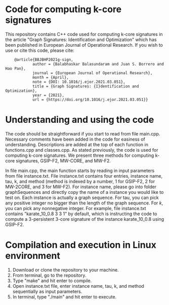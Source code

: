 # Code for computing k-core signatures
This repository contains C++ code used for computing k-core signatures in the article "Graph Signatures: Identification and Optimization" which has been published in European Journal of Operational Research. If you wish to use or cite this code, please cite:
        
        @article{BBJBHP2021g-sign,
                author = {Balabhaskar Balasundaram and Juan S. Borrero and Hao Pan},
                journal = {European Journal of Operational Research},
                month = {April},
                note = {DOI: 10.1016/j.ejor.2021.03.051},
                title = {Graph Signatures: {I}dentification and Optimization},
                year = {2021},
                url = {https://doi.org/10.1016/j.ejor.2021.03.051}}

# Understanding and using the code
The code should be straightforward if you start to read from file main.cpp. Necessary comments have been added in the code for easiness of understanding. Descriptions are added at the top of each function in functions.cpp and classes.cpp. As stated previously, the code is used for computing k-core signatures. We present three methods for computing k-core signatures, GSIP-F2, MW-CORE, and MW-F2. 

In file main.cpp, the main function starts by reading in input parameters from file instance.txt. File instance.txt contains four entries, instance name, tau, k, and method (method is indexed by a number, 1 for GSIP-F2, 2 for MW-2CORE, and 3 for MW-F2). For instance name, please go into folder graphSequences and directly copy the name of a instance you would like to test on. Each instance is actually a graph sequence. For tau, you can pick any positive integer no bigger than the length of the graph sequence. For $k$, you can pick any nonnegative integer. For example, file instance.txt contains "karate_10_0.8 3 3 1" by default, which is instructing the code to compute a 3-persistent 3-core signature of the instance karate_10_0.8 using GSIP-F2. 

# Compilation and execution in Linux environment
1. Download or clone the repository to your machine. 
2. From terminal, go to the repository. 
3. Type "make" and hit enter to compile. 
4. Open instance.txt file, enter instance name, tau, k, and method sequentially as input parameters. 
5. In terminal, type "./main" and hit enter to execute. 
